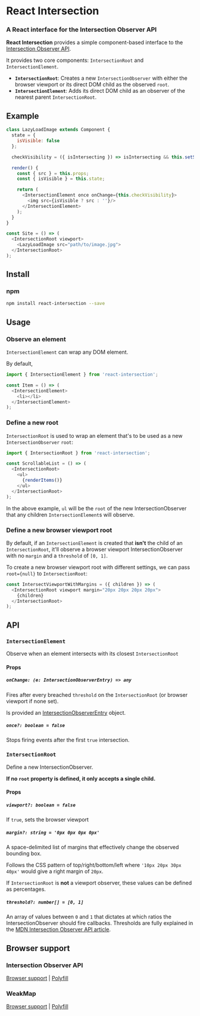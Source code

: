 # React Intersection

### A React interface for the Intersection Observer API

**React Intersection** provides a simple component-based interface to the [Intersection Observer API](https://developer.mozilla.org/en-US/docs/Web/API/Intersection_Observer_API).

It provides two core components: `IntersectionRoot` and `IntersectionElement`.

- **`IntersectionRoot`**: Creates a new `IntersectionObserver` with either the browser viewport or its direct DOM child as the observed `root`.
- **`IntersectionElement`**: Adds its direct DOM child as an observer of the nearest parent `IntersectionRoot`.

## Example

```javascript
class LazyLoadImage extends Component {
  state = {
    isVisible: false
  };

  checkVisibility = ({ isIntersecting }) => isIntersecting && this.setState({ isVisible: true });

  render() {
    const { src } = this.props;
    const { isVisible } = this.state;

    return (
      <IntersectionElement once onChange={this.checkVisibility}>
        <img src={isVisible ? src : ''}/>
      </IntersectionElement>
    );
  }
}

const Site = () => (
  <IntersectionRoot viewport>
    <LazyLoadImage src="path/to/image.jpg">
  </IntersectionRoot>
);
```

## Install

### npm

```bash
npm install react-intersection --save
```

## Usage

### Observe an element

`IntersectionElement` can wrap any DOM element.

By default, 

```javascript
import { IntersectionElement } from 'react-intersection';

const Item = () => (
  <IntersectionElement>
    <li></li>
  </IntersectionElement>
);
```

### Define a new root

`IntersectionRoot` is used to wrap an element that's to be used as a new `IntersectionObserver` `root`:

```javascript
import { IntersectionRoot } from 'react-intersection';

const ScrollableList = () => (
  <IntersectionRoot>
    <ul>
      {renderItems()}
    </ul>
  </IntersectionRoot>
);
```

In the above example, `ul` will be the `root` of the new IntersectionObserver that any children `IntersectionElement`s will observe.

### Define a new browser viewport root

By default, if an `IntersectionElement` is created that **isn't** the child of an `IntersectionRoot`, it'll observe a browser viewport IntersectionObserver with no `margin` and a `threshold` of `[0, 1]`.

To create a new browser viewport root with different settings, we can pass `root={null}` to `IntersectionRoot`:

```javascript
const IntersectViewportWithMargins = ({ children }) => (
  <IntersectionRoot viewport margin="20px 20px 20px 20px">
    {children}
  </IntersectionRoot>
);
```

## API

### `IntersectionElement`

Observe when an element intersects with its closest `IntersectionRoot`

#### Props

##### `onChange: (e: IntersectionObserverEntry) => any`

Fires after every breached `threshold` on the `IntersectionRoot` (or browser viewport if none set).

Is provided an [IntersectionObserverEntry](https://developer.mozilla.org/en-US/docs/Web/API/IntersectionObserverEntry) object.

##### `once?: boolean = false`

Stops firing events after the first `true` intersection.

### `IntersectionRoot`

Define a new IntersectionObserver.

**If no `root` property is defined, it only accepts a single child.**

#### Props

##### `viewport?: boolean = false`

If `true`, sets the browser viewport

##### `margin?: string = '0px 0px 0px 0px'`

A space-delimited list of margins that effectively change the observed bounding box.

Follows the CSS pattern of top/right/bottom/left where `'10px 20px 30px 40px'` would give a right margin of `20px`.

If `IntersectionRoot` is **not** a viewport observer, these values can be defined as percentages.

##### `threshold?: number[] = [0, 1]`

An array of values between `0` and `1` that dictates at which ratios the IntersectionObserver should fire callbacks. Thresholds are fully explained in the [MDN Intersection Observer API article](https://developer.mozilla.org/en-US/docs/Web/API/Intersection_Observer_API#Thresholds).

## Browser support

### Intersection Observer API

[Browser support](https://developer.mozilla.org/en-US/docs/Web/API/Intersection_Observer_API#Browser_compatibility) | [Polyfill](https://www.npmjs.com/package/intersection-observer)

### WeakMap

[Browser support](https://developer.mozilla.org/en-US/docs/Web/JavaScript/Reference/Global_Objects/WeakMap#Browser_compatibility) | [Polyfill](https://www.npmjs.com/package/weakmap-polyfill)
